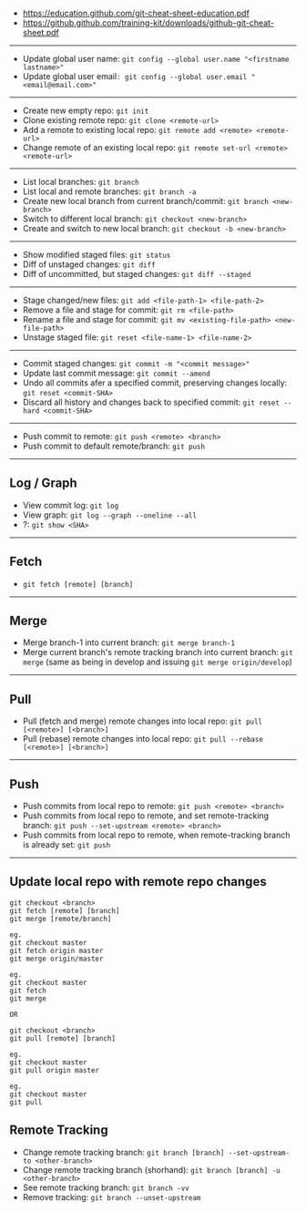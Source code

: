 - https://education.github.com/git-cheat-sheet-education.pdf
- https://github.github.com/training-kit/downloads/github-git-cheat-sheet.pdf

---

- Update global user name: `git config --global user.name "<firstname lastname>"`
- Update global user email`: git config --global user.email "<email@email.com>"`
---

- Create new empty repo: `git init`
- Clone existing remote repo: `git clone <remote-url>`
- Add a remote to existing local repo: `git remote add <remote> <remote-url>`
- Change remote of an existing local repo: `git remote set-url <remote> <remote-url>`
---

- List local branches: `git branch`
- List local and remote branches: `git branch -a`
- Create new local branch from current branch/commit: `git branch <new-branch>`
- Switch to different local branch: `git checkout <new-branch>`
- Create and switch to new local branch: `git checkout -b <new-branch>`
---

- Show modified staged files: `git status`
- Diff of unstaged changes: `git diff`
- Diff of uncommitted, but staged changes: `git diff --staged`
---

- Stage changed/new files: `git add <file-path-1> <file-path-2>`
- Remove a file and stage for commit: `git rm <file-path>`
- Rename a file and stage for commit: `git mv <existing-file-path> <new-file-path>`
- Unstage staged file: `git reset <file-name-1> <file-name-2>`
---

- Commit staged changes: `git commit -m "<commit message>"`
- Update last commit message: `git commit --amend`
- Undo all commits afer a specified commit, preserving changes locally: `git reset <commit-SHA>`
- Discard all history and changes back to specified commit: `git reset --hard <commit-SHA>`
---

- Push commit to remote: `git push <remote> <branch>`
- Push commit to default remote/branch: `git push`
---
## Log / Graph
- View commit log: `git log`
- View graph: `git log --graph --oneline --all`
- ?: `git show <SHA>`
---
## Fetch
- `git fetch [remote] [branch]`
---
## Merge
- Merge branch-1 into current branch: `git merge branch-1`
- Merge current branch's remote tracking branch into current branch: `git merge` (same as being in develop and issuing `git merge origin/develop`)
---
## Pull
- Pull (fetch and merge) remote changes into local repo: `git pull [<remote>] [<branch>]`
- Pull (rebase) remote changes into local repo: `git pull --rebase [<remote>] [<branch>]`
---
## Push
- Push commits from local repo to remote: `git push <remote> <branch>`
- Push commits from local repo to remote, and set remote-tracking branch: `git push --set-upstream <remote> <branch>`
- Push commits from local repo to remote, when remote-tracking branch is already set: `git push`
---
## Update local repo with remote repo changes
```
git checkout <branch>
git fetch [remote] [branch]
git merge [remote/branch]

eg.
git checkout master
git fetch origin master
git merge origin/master

eg.
git checkout master
git fetch
git merge

OR

git checkout <branch>
git pull [remote] [branch]

eg.
git checkout master
git pull origin master

eg.
git checkout master
git pull
```
## Remote Tracking
- Change remote tracking branch: `git branch [branch] --set-upstream-to <other-branch>`
- Change remote tracking branch (shorhand): `git branch [branch] -u <other-branch>`
- See remote tracking branch: `git branch -vv`
- Remove tracking: `git branch --unset-upstream`
